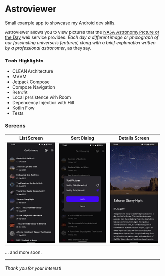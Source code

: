 # Astroviewer
Small example app to showcase my Android dev skills.

Astroviewer allows you to view pictures that the [NASA Astronomy Picture of the Day](https://apod.nasa.gov/apod/) web service provides. *Each day a different image or photograph of our fascinating universe is featured, along with a brief explanation written by a professional astronomer*, as they say.

### Tech Highlights
- CLEAN Architecture
- MVVM
- Jetpack Compose
- Compose Navigation
- Retrofit
- Local persistence with Room
- Dependency Injection with Hilt
- Kotlin Flow
- Tests

### Screens
| List Screen                                          | Sort Dialog                                          | Details Screen                                          |
| ---------------------------------------------------- | ---------------------------------------------------- | ------------------------------------------------------- |
| <img src="/screens/List%20Screen.png" width="260" /> | <img src="/screens/Sort%20Dialog.png" width="260" /> | <img src="/screens/Details%20Screen.png" width="260" /> |

... and more soon.


---
###### Thank you for your interest!
